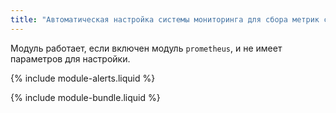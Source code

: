 ```yaml
---
title: "Автоматическая настройка системы мониторинга для сбора метрик с пользовательских приложений: настройки"
---
```


Модуль работает, если включен модуль `prometheus`, и не имеет параметров для настройки.

{% include module-alerts.liquid %}

{% include module-bundle.liquid %}
